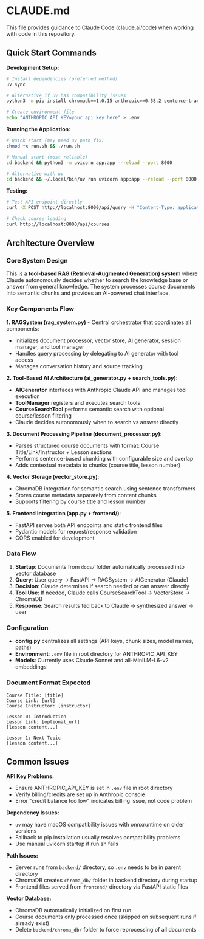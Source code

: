 # CLAUDE.md

This file provides guidance to Claude Code (claude.ai/code) when working with code in this repository.

## Quick Start Commands

**Development Setup:**
```bash
# Install dependencies (preferred method)
uv sync

# Alternative if uv has compatibility issues
python3 -m pip install chromadb==1.0.15 anthropic==0.58.2 sentence-transformers==5.0.0 fastapi==0.116.1 uvicorn==0.35.0 python-multipart==0.0.20 python-dotenv==1.1.1

# Create environment file
echo "ANTHROPIC_API_KEY=your_api_key_here" > .env
```

**Running the Application:**
```bash
# Quick start (may need uv path fix)
chmod +x run.sh && ./run.sh

# Manual start (most reliable)
cd backend && python3 -m uvicorn app:app --reload --port 8000

# Alternative with uv
cd backend && ~/.local/bin/uv run uvicorn app:app --reload --port 8000
```

**Testing:**
```bash
# Test API endpoint directly
curl -X POST http://localhost:8000/api/query -H "Content-Type: application/json" -d '{"query": "What courses are available?"}'

# Check course loading
curl http://localhost:8000/api/courses
```

## Architecture Overview

### Core System Design
This is a **tool-based RAG (Retrieval-Augmented Generation) system** where Claude autonomously decides whether to search the knowledge base or answer from general knowledge. The system processes course documents into semantic chunks and provides an AI-powered chat interface.

### Key Components Flow

**1. RAGSystem (rag_system.py)** - Central orchestrator that coordinates all components:
- Initializes document processor, vector store, AI generator, session manager, and tool manager
- Handles query processing by delegating to AI generator with tool access
- Manages conversation history and source tracking

**2. Tool-Based AI Architecture (ai_generator.py + search_tools.py)**:
- **AIGenerator** interfaces with Anthropic Claude API and manages tool execution
- **ToolManager** registers and executes search tools
- **CourseSearchTool** performs semantic search with optional course/lesson filtering
- Claude decides autonomously when to search vs answer directly

**3. Document Processing Pipeline (document_processor.py)**:
- Parses structured course documents with format: Course Title/Link/Instructor + Lesson sections
- Performs sentence-based chunking with configurable size and overlap
- Adds contextual metadata to chunks (course title, lesson number)

**4. Vector Storage (vector_store.py)**:
- ChromaDB integration for semantic search using sentence transformers
- Stores course metadata separately from content chunks
- Supports filtering by course title and lesson number

**5. Frontend Integration (app.py + frontend/)**:
- FastAPI serves both API endpoints and static frontend files
- Pydantic models for request/response validation
- CORS enabled for development

### Data Flow
1. **Startup**: Documents from `docs/` folder automatically processed into vector database
2. **Query**: User query → FastAPI → RAGSystem → AIGenerator (Claude) 
3. **Decision**: Claude determines if search needed or can answer directly
4. **Tool Use**: If needed, Claude calls CourseSearchTool → VectorStore → ChromaDB
5. **Response**: Search results fed back to Claude → synthesized answer → user

### Configuration
- **config.py** centralizes all settings (API keys, chunk sizes, model names, paths)
- **Environment**: `.env` file in root directory for ANTHROPIC_API_KEY
- **Models**: Currently uses Claude Sonnet and all-MiniLM-L6-v2 embeddings

### Document Format Expected
```
Course Title: [title]
Course Link: [url]
Course Instructor: [instructor]

Lesson 0: Introduction
Lesson Link: [optional_url]
[lesson content...]

Lesson 1: Next Topic  
[lesson content...]
```

## Common Issues

**API Key Problems:**
- Ensure ANTHROPIC_API_KEY is set in `.env` file in root directory
- Verify billing/credits are set up in Anthropic console
- Error "credit balance too low" indicates billing issue, not code problem

**Dependency Issues:**
- `uv` may have macOS compatibility issues with onnxruntime on older versions
- Fallback to pip installation usually resolves compatibility problems
- Use manual uvicorn startup if run.sh fails

**Path Issues:**
- Server runs from `backend/` directory, so `.env` needs to be in parent directory
- ChromaDB creates `chroma_db/` folder in backend directory during startup
- Frontend files served from `frontend/` directory via FastAPI static files

**Vector Database:**
- ChromaDB automatically initialized on first run
- Course documents only processed once (skipped on subsequent runs if already exist)
- Delete `backend/chroma_db/` folder to force reprocessing of all documents
